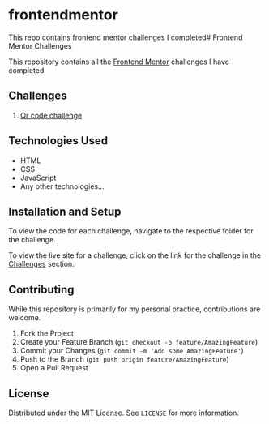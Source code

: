 # frontendmentor
This repo contains frontend mentor challenges I completed# Frontend Mentor Challenges

This repository contains all the [Frontend Mentor](https://www.frontendmentor.io/) challenges I have completed.

## Challenges

1. [Qr code challenge](https://win5ton0c.github.io/frontendmentor/Frontend/g1-code-challenge/) 


## Technologies Used

- HTML
- CSS
- JavaScript
- Any other technologies...

## Installation and Setup

To view the code for each challenge, navigate to the respective folder for the challenge.

To view the live site for a challenge, click on the link for the challenge in the [Challenges](#challenges) section.

## Contributing

While this repository is primarily for my personal practice, contributions are welcome.

1. Fork the Project
2. Create your Feature Branch (`git checkout -b feature/AmazingFeature`)
3. Commit your Changes (`git commit -m 'Add some AmazingFeature'`)
4. Push to the Branch (`git push origin feature/AmazingFeature`)
5. Open a Pull Request

## License

Distributed under the MIT License. See `LICENSE` for more information.
